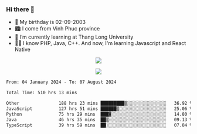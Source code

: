 ### Hi there 👋
- 🎂 My birthday is 02-09-2003
- 🏙️ I come from Vinh Phuc province
- 🌱 I’m currently learning at Thang Long University
- 🧑‍💻 I know PHP, Java, C++. And now, I'm learning Javascript and React Native
<p align="center"><img src="https://github-readme-stats.vercel.app/api?username=tmquang0209&show_icons=true&theme=gradient"></p>
<p align="center"><img src="https://github-readme-stats.vercel.app/api/top-langs/?username=tmquang0209&hide=scss,css&langs_count=10"></p>
<!--START_SECTION:waka-->

```txt
From: 04 January 2024 - To: 07 August 2024

Total Time: 510 hrs 13 mins

Other               188 hrs 23 mins █████████▒░░░░░░░░░░░░░░░   36.92 %
JavaScript          127 hrs 51 mins ██████▒░░░░░░░░░░░░░░░░░░   25.06 %
Python              75 hrs 29 mins  ███▓░░░░░░░░░░░░░░░░░░░░░   14.80 %
Java                46 hrs 35 mins  ██▒░░░░░░░░░░░░░░░░░░░░░░   09.13 %
TypeScript          39 hrs 59 mins  ██░░░░░░░░░░░░░░░░░░░░░░░   07.84 %
```

<!--END_SECTION:waka-->
